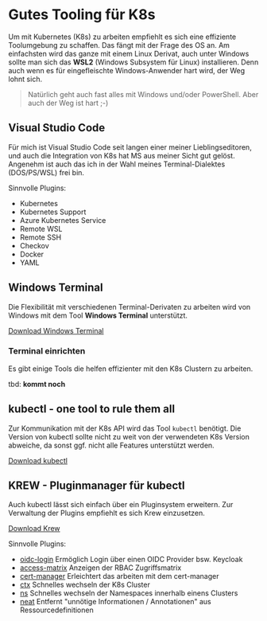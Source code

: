 # Gutes Tooling für K8s

Um mit Kubernetes (K8s) zu arbeiten empfiehlt es sich eine effiziente Toolumgebung zu schaffen. Das fängt mit der Frage des OS an. Am einfachsten wird das ganze mit einem Linux Derivat, auch unter Windows sollte man sich das **WSL2** (Windows Subsystem für Linux) installieren. Denn auch wenn es für eingefleischte Windows-Anwender hart wird, der Weg lohnt sich.

>Natürlich geht auch fast alles mit Windows und/oder PowerShell. Aber auch der Weg ist hart ;-)

## Visual Studio Code

Für mich ist Visual Studio Code seit langen einer meiner Lieblingseditoren, und auch die Integration von K8s hat MS aus meiner Sicht gut gelöst. Angenehm ist auch das ich in der Wahl meines Terminal-Dialektes (DOS/PS/WSL) frei bin.

Sinnvolle Plugins:

* Kubernetes
* Kubernetes Support
* Azure Kubernetes Service
* Remote WSL
* Remote SSH
* Checkov
* Docker
* YAML

## Windows Terminal

Die Flexibilität mit verschiedenen Terminal-Derivaten zu arbeiten wird von Windows mit dem Tool **Windows Terminal** unterstützt.

[Download Windows Terminal](https://apps.microsoft.com/store/detail/windows-terminal/9N0DX20HK701?hl=de-de&gl=DE)

### Terminal einrichten

Es gibt einige Tools die helfen effizienter mit den K8s Clustern zu arbeiten.

tbd: **kommt noch**

## kubectl - one tool to rule them all

Zur Kommunikation mit der K8s API wird das Tool `kubectl` benötigt. Die Version von kubectl sollte nicht zu weit von der verwendeten K8s Version abweiche, da sonst ggf. nicht alle Features unterstützt werden.

[Download kubectl](https://kubernetes.io/de/docs/tasks/tools/install-kubectl/)

## KREW - Pluginmanager für kubectl

Auch kubectl lässt sich einfach über ein Pluginsystem erweitern. Zur Verwaltung der Plugins empfiehlt es sich Krew einzusetzen.

[Download Krew](https://krew.sigs.k8s.io/)

Sinnvolle Plugins:

* [oidc-login](https://github.com/int128/kubelogin) Ermöglich Login über einen OIDC Provider bsw. Keycloak
* [access-matrix](https://github.com/corneliusweig/rakkess) Anzeigen der RBAC Zugriffsmatrix
* [cert-manager](https://github.com/cert-manager/cert-manager) Erleichtert das arbeiten mit dem cert-manager
* [ctx](https://github.com/ahmetb/kubectx) Schnelles wechseln der K8s Cluster
* [ns](https://github.com/ahmetb/kubectx) Schnelles wechseln der Namespaces innerhalb einens Clusters
* [neat](https://github.com/itaysk/kubectl-neat) Entfernt "unnötige Informationen / Annotationen" aus Ressourcedefinitionen
